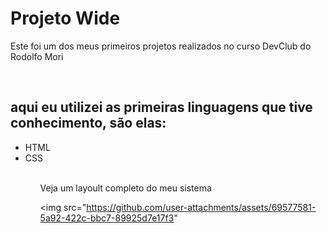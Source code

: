 <h1>Projeto Wide</h1>

<p>Este foi um dos meus primeiros projetos realizados no curso DevClub do Rodolfo Mori</p>
<br>
<h2>aqui eu utilizei as primeiras linguagens que tive conhecimento, são elas:</h2>
<ul>
  <li>HTML</li>
  <Li>CSS</Li>
<ul>
<br>
Veja um layoult completo do meu sistema

<img src="https://github.com/user-attachments/assets/69577581-5a92-422c-bbc7-89925d7e17f3"
